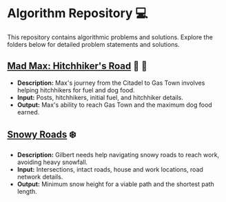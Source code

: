 # Algorithm Repository :computer:

This repository contains algorithmic problems and solutions. Explore the folders below for detailed problem statements and solutions.

## [Mad Max: Hitchhiker's Road](CodeForces/Mad_Max/) :walking: :red_car:

- **Description:** Max's journey from the Citadel to Gas Town involves helping hitchhikers for fuel and dog food.
- **Input:** Posts, hitchhikers, initial fuel, and hitchhiker details.
- **Output:** Max's ability to reach Gas Town and the maximum dog food earned.

## [Snowy Roads](CodeForces/Snowy_Roads/) :snowflake:

- **Description:** Gilbert needs help navigating snowy roads to reach work, avoiding heavy snowfall.
- **Input:** Intersections, intact roads, house and work locations, road network details.
- **Output:** Minimum snow height for a viable path and the shortest path length.

